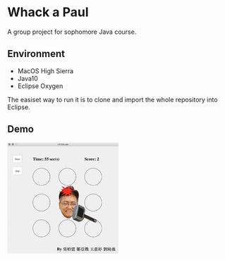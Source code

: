 # Whack a Paul

A group project for sophomore Java course.

## Environment
- MacOS High Sierra
- Java10
- Eclipse Oxygen

The easiset way to run it is to clone and import the whole repository into Eclipse.

## Demo

<img src="https://github.com/andywu0913/Whack-a-Paul/blob/master/demo.png" width="50%">
